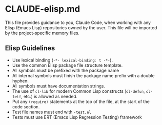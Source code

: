 # CLAUDE-elisp.md

This file provides guidance to you, Claude Code, when working with any Elisp
(Emacs Lisp) repositories owned by the user. This file will be imported by the
project-specific memory files.

## Elisp Guidelines

- Use lexical binding (`-*- lexical-binding: t -*-`).
- Use the common Elisp package file structure template.
- All symbols must be prefixed with the package name
- All internal symbols must finish the package name prefix with a double hyphen.
- All symbols must have documentation strings.
- The use of `cl-lib` for modern Common Lisp constructs (`cl-defun`, `cl-letf`,
  etc.) is allowed as needed.
- Put any `(require)` statements at the top of the file, at the start of the
  code section.
- Test file names must end with `-test.el`
- Tests must use ERT (Emacs Lisp Regression Testing) framework
